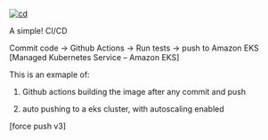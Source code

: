 [![cd](https://github.com/james-ransom/eks-gha-auto-deploy-fortune/actions/workflows/cd.yml/badge.svg)](https://github.com/james-ransom/eks-gha-auto-deploy-fortune/actions/workflows/cd.yml)

A simple! CI/CD

Commit code -> Github Actions -> Run tests -> push to Amazon EKS [Managed Kubernetes Service – Amazon EKS]


This is an exmaple of: 

1) Github actions building the image after any commit and push

2) auto pushing to a eks cluster, with autoscaling enabled 

[force push v3]
